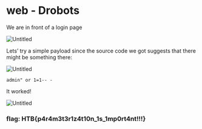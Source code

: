 # web - Drobots

We are in front of a login page

![Untitled](web%20-%20Drobots%20fec0c74e1e484d4f891444e13d2d4a42/Untitled.png)

Lets’ try a simple payload since the source code we got suggests that there might be something there:

![Untitled](web%20-%20Drobots%20fec0c74e1e484d4f891444e13d2d4a42/Untitled%201.png)

`admin" or 1=1-- -`

It worked!

![Untitled](web%20-%20Drobots%20fec0c74e1e484d4f891444e13d2d4a42/Untitled%202.png)

### flag: HTB{p4r4m3t3r1z4t10n_1s_1mp0rt4nt!!!}